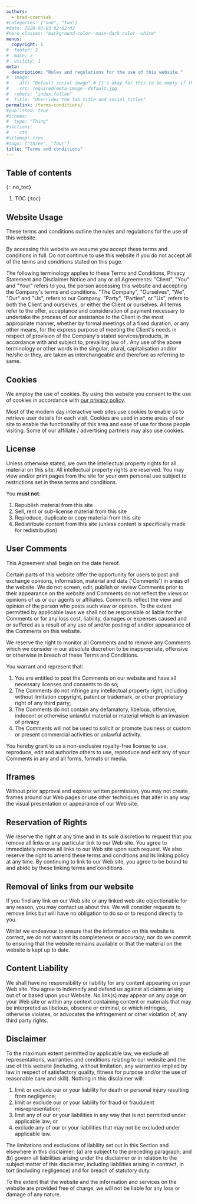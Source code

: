 ```yaml
---
authors:
  - brad-czerniak
#categories: ["one", "two"]
#date: 2020-03-03 02:02:02
#hero_classes: "background-color--main-dark color--white"
menus:
  copyright: 1
#  footer: 2
#  main: 2
#  utility: 1
meta:
  description: "Rules and regulations for the use of this website."
#  image:
#    alt: "Default social image" # It's okay for this to be empty if the image is decorative
#    src: required/meta-image--default.jpg
#  robots: "index,follow"
#  title: "Overrides the tab title and social titles"
permalink: /terms-conditions/
#published: true
#schema:
#  type: "Thing"
#sections:
#  - cta
#sitemap: true
#tags: ["three", "four"]
title: "Terms and conditions"
---
```


## Table of contents
{: .no_toc}

1. TOC
{:toc}

## Website Usage

These terms and conditions outline the rules and regulations for the use of this website.

By accessing this website we assume you accept these terms and conditions in full. Do not continue to use this website if
you do not accept all of the terms and conditions stated on this page.

The following terminology applies to these Terms and Conditions, Privacy Statement and Disclaimer Notice
and any or all Agreements: "Client", "You" and "Your" refers to you, the person accessing this website
and accepting the Company's terms and conditions. "The Company", "Ourselves", "We", "Our" and "Us", refers
to our Company. "Party", "Parties", or "Us", refers to both the Client and ourselves, or either the Client
or ourselves. All terms refer to the offer, acceptance and consideration of payment necessary to undertake
the process of our assistance to the Client in the most appropriate manner, whether by formal meetings
of a fixed duration, or any other means, for the express purpose of meeting the Client's needs in respect
of provision of the Company's stated services/products, in accordance with and subject to, prevailing law
of . Any use of the above terminology or other words in the singular, plural,
capitalisation and/or he/she or they, are taken as interchangeable and therefore as referring to same.

## Cookies

We employ the use of cookies. By using this website you consent to the use of cookies
in accordance with [our privacy policy](/privacy-policy).

Most of the modern day interactive web sites use cookies to enable us to retrieve user
details for each visit. Cookies are used in some areas of our site to enable the functionality
of this area and ease of use for those people visiting. Some of our affiliate / advertising
partners may also use cookies.

## License

Unless otherwise stated, we own the intellectual property rights for
all material on this site. All intellectual property rights are reserved. You may view and/or print
pages from the site for your own personal use subject to restrictions set in these terms and conditions.

You **must not**:

1. Republish material from this site
2. Sell, rent or sub-license material from this site
3. Reproduce, duplicate or copy material from this site
4. Redistribute content from this site (unless content is specifically made for redistribution)

## User Comments

This Agreement shall begin on the date hereof.

Certain parts of this website offer the opportunity for users to post and exchange opinions, information,
material and data ('Comments') in areas of the website. We do not screen, edit, publish
or review Comments prior to their appearance on the website and Comments do not reflect the views or
opinions of us or our agents or affiliates. Comments reflect the view and opinion of the
person who posts such view or opinion. To the extent permitted by applicable laws we shall
not be responsible or liable for the Comments or for any loss cost, liability, damages or expenses caused
and or suffered as a result of any use of and/or posting of and/or appearance of the Comments on this
website.

We reserve the right to monitor all Comments and to remove any Comments which we consider
in our absolute discretion to be inappropriate, offensive or otherwise in breach of these Terms and Conditions.

You warrant and represent that:

1. You are entitled to post the Comments on our website and have all necessary licenses and consents to
   do so;
2. The Comments do not infringe any intellectual property right, including without limitation copyright, patent or
   trademark, or other proprietary right of any third party;
3. The Comments do not contain any defamatory, libelous, offensive, indecent or otherwise unlawful material
   or material which is an invasion of privacy
4. The Comments will not be used to solicit or promote business or custom or present commercial activities
   or unlawful activity.

You hereby grant to us a non-exclusive royalty-free license to use, reproduce,
edit and authorize others to use, reproduce and edit any of your Comments in any and all forms, formats
or media.

## Iframes

Without prior approval and express written permission, you may not create frames around our Web pages or
use other techniques that alter in any way the visual presentation or appearance of our Web site.

## Reservation of Rights

We reserve the right at any time and in its sole discretion to request that you remove all links or any particular
link to our Web site. You agree to immediately remove all links to our Web site upon such request. We also
reserve the right to amend these terms and conditions and its linking policy at any time. By continuing
to link to our Web site, you agree to be bound to and abide by these linking terms and conditions.

## Removal of links from our website

If you find any link on our Web site or any linked web site objectionable for any reason, you may contact
us about this. We will consider requests to remove links but will have no obligation to do so or to respond
directly to you.

Whilst we endeavour to ensure that the information on this website is correct, we do not warrant its completeness
or accuracy; nor do we commit to ensuring that the website remains available or that the material on the
website is kept up to date.

## Content Liability

We shall have no responsibility or liability for any content appearing on your Web site. You agree to indemnify
and defend us against all claims arising out of or based upon your Website. No link(s) may appear on any
page on your Web site or within any context containing content or materials that may be interpreted as
libelous, obscene or criminal, or which infringes, otherwise violates, or advocates the infringement or
other violation of, any third party rights.

## Disclaimer

To the maximum extent permitted by applicable law, we exclude all representations, warranties and conditions relating to
our website and the use of this website (including, without limitation, any warranties implied by law in respect of
satisfactory quality, fitness for purpose and/or the use of reasonable care and skill). Nothing in this disclaimer will:

1. limit or exclude our or your liability for death or personal injury resulting from negligence;
2. limit or exclude our or your liability for fraud or fraudulent misrepresentation;
3. limit any of our or your liabilities in any way that is not permitted under applicable law; or
4. exclude any of our or your liabilities that may not be excluded under applicable law.

The limitations and exclusions of liability set out in this Section and elsewhere in this disclaimer: (a)
are subject to the preceding paragraph; and (b) govern all liabilities arising under the disclaimer or
in relation to the subject matter of this disclaimer, including liabilities arising in contract, in tort
(including negligence) and for breach of statutory duty.

To the extent that the website and the information and services on the website are provided free of charge,
we will not be liable for any loss or damage of any nature.
